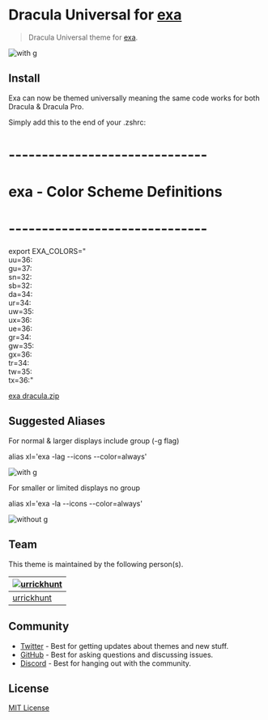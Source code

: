 # Dracula Universal for [exa](https://github.com/ogham/exa)

> Dracula Universal theme for [exa](https://github.com/ogham/exa).

![with g](https://user-images.githubusercontent.com/96319944/232500762-df647f3a-1309-45c9-a297-98eaceb90254.png)

## Install

Exa can now be themed universally meaning the same code works for both Dracula & Dracula Pro. 

Simply add this to the end of your .zshrc:

# ------------------------------
# exa - Color Scheme Definitions
# ------------------------------
export EXA_COLORS="\
uu=36:\
gu=37:\
sn=32:\
sb=32:\
da=34:\
ur=34:\
uw=35:\
ux=36:\
ue=36:\
gr=34:\
gw=35:\
gx=36:\
tr=34:\
tw=35:\
tx=36:"

[exa dracula.zip](https://github.com/urrickhunt/Dracula-universal-for-exa/files/11250829/exa.dracula.zip)


## Suggested Aliases

For normal & larger displays include group (-g flag)

alias xl='exa -lag --icons --color=always'

![with g](https://user-images.githubusercontent.com/96319944/232500841-0718e633-90d4-43cc-82af-c187e89e09b7.png)


For smaller or limited displays no group 

alias xl='exa -la --icons --color=always'

![without g](https://user-images.githubusercontent.com/96319944/232500909-acb30fac-e599-48e3-bd4e-3d81d9b3901c.png)


## Team

This theme is maintained by the following person(s).

| [![urrickhunt](https://github.com/urrickhunt.png?size=100)](https://github.com/urrickhunt) |
| ---------------------------------------------------------------------------------------- |
| [urrickhunt](https://github.com/urrickhunt)                                               |

## Community

- [Twitter](https://twitter.com/draculatheme) - Best for getting updates about themes and new stuff.
- [GitHub](https://github.com/dracula/dracula-theme/discussions) - Best for asking questions and discussing issues.
- [Discord](https://draculatheme.com/discord-invite) - Best for hanging out with the community.

## License

[MIT License](./LICENSE)
